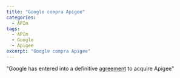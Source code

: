 ```yaml
---
title: "Google compra Apigee"
categories:
  - APIm
tags:
  - APIm
  - Google
  - Apigee
excerpt: "Google compra Apigee"
---
```


"Google has entered into a definitive [agreement](https://cloudplatform.googleblog.com/2016/09/Google-to-acquire-apigee.html?m=1) to acquire Apigee"

